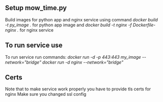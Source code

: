 ## Setup mow_time.py

Build images for python app and nginx service using command *docker build -t py_image .* for python app image and *docker build -t nginx -f Dockerfile-nginx .* for nginx service

## To run service use
To run service run commands:
*docker run -d -p 443:443 my_image --network="bridge"*
*docker run -d nginx --network="bridge"*

## Certs
Note that to make service work properly you have to provide tls certs for nginx
Make sure you changed ssl config
